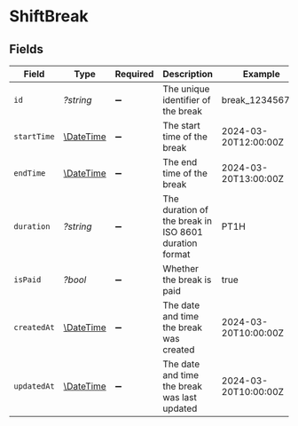 # ShiftBreak


## Fields

| Field                                                         | Type                                                          | Required                                                      | Description                                                   | Example                                                       |
| ------------------------------------------------------------- | ------------------------------------------------------------- | ------------------------------------------------------------- | ------------------------------------------------------------- | ------------------------------------------------------------- |
| `id`                                                          | *?string*                                                     | :heavy_minus_sign:                                            | The unique identifier of the break                            | break_123456789                                               |
| `startTime`                                                   | [\DateTime](https://www.php.net/manual/en/class.datetime.php) | :heavy_minus_sign:                                            | The start time of the break                                   | 2024-03-20T12:00:00Z                                          |
| `endTime`                                                     | [\DateTime](https://www.php.net/manual/en/class.datetime.php) | :heavy_minus_sign:                                            | The end time of the break                                     | 2024-03-20T13:00:00Z                                          |
| `duration`                                                    | *?string*                                                     | :heavy_minus_sign:                                            | The duration of the break in ISO 8601 duration format         | PT1H                                                          |
| `isPaid`                                                      | *?bool*                                                       | :heavy_minus_sign:                                            | Whether the break is paid                                     | true                                                          |
| `createdAt`                                                   | [\DateTime](https://www.php.net/manual/en/class.datetime.php) | :heavy_minus_sign:                                            | The date and time the break was created                       | 2024-03-20T10:00:00Z                                          |
| `updatedAt`                                                   | [\DateTime](https://www.php.net/manual/en/class.datetime.php) | :heavy_minus_sign:                                            | The date and time the break was last updated                  | 2024-03-20T10:00:00Z                                          |